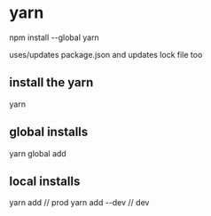 # yarn
npm install --global yarn

uses/updates package.json and updates lock file too

## install the yarn
yarn

## global installs
yarn global add <nodemon>

## local installs

yarn add <react> // prod
yarn add --dev <enzyme> // dev
